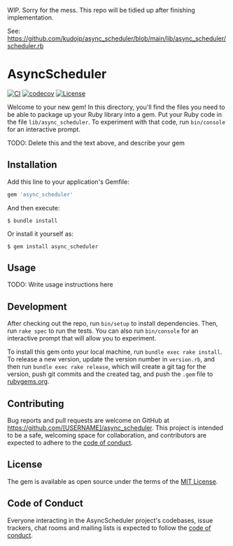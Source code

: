 WIP. Sorry for the mess. This repo will be tidied up after finishing implementation.

See: https://github.com/kudojp/async_scheduler/blob/main/lib/async_scheduler/scheduler.rb


# AsyncScheduler

[![CI](https://github.com/kudojp/async_scheduler/actions/workflows/ci.yaml/badge.svg)](https://github.com/kudojp/async_scheduler/actions/workflows/ci.yaml)
[![codecov](https://codecov.io/gh/kudojp/async_scheduler/branch/main/graph/badge.svg?token=1JZU04RYFD)](https://codecov.io/gh/kudojp/async_scheduler)
[![License](https://img.shields.io/github/license/kudojp/async_scheduler)](./LICENSE)

Welcome to your new gem! In this directory, you'll find the files you need to be able to package up your Ruby library into a gem. Put your Ruby code in the file `lib/async_scheduler`. To experiment with that code, run `bin/console` for an interactive prompt.

TODO: Delete this and the text above, and describe your gem

## Installation

Add this line to your application's Gemfile:

```ruby
gem 'async_scheduler'
```

And then execute:

    $ bundle install

Or install it yourself as:

    $ gem install async_scheduler

## Usage

TODO: Write usage instructions here

## Development

After checking out the repo, run `bin/setup` to install dependencies. Then, run `rake spec` to run the tests. You can also run `bin/console` for an interactive prompt that will allow you to experiment.

To install this gem onto your local machine, run `bundle exec rake install`. To release a new version, update the version number in `version.rb`, and then run `bundle exec rake release`, which will create a git tag for the version, push git commits and the created tag, and push the `.gem` file to [rubygems.org](https://rubygems.org).

## Contributing

Bug reports and pull requests are welcome on GitHub at https://github.com/[USERNAME]/async_scheduler. This project is intended to be a safe, welcoming space for collaboration, and contributors are expected to adhere to the [code of conduct](https://github.com/[USERNAME]/async_scheduler/blob/master/CODE_OF_CONDUCT.md).

## License

The gem is available as open source under the terms of the [MIT License](https://opensource.org/licenses/MIT).

## Code of Conduct

Everyone interacting in the AsyncScheduler project's codebases, issue trackers, chat rooms and mailing lists is expected to follow the [code of conduct](https://github.com/[USERNAME]/async_scheduler/blob/master/CODE_OF_CONDUCT.md).
